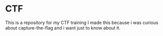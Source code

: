 # CTF
This is a repository for my CTF training
I made this because i was curious about capture-the-flag and i want just to know about it.
